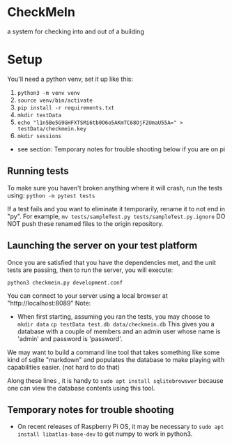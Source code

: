 # CheckMeIn
a system for checking into and out of a building

# Setup
You'll need a python venv, set it up like this:
  1. ```python3 -m venv venv```
  2. ```source venv/bin/activate```
  3. ```pip install -r requirements.txt```
  4. ```mkdir testData```
  5. ```echo "l1n5Be5G9GHFXTSMi6tb0O6o5AKmTC68OjF2UmaU55A=" > testData/checkmein.key```
  6. ```mkdir sessions```
* see section: Temporary notes for trouble shooting below if you are on pi

## Running tests
To make sure you haven't broken anything where it will crash, run the tests using:
  ```python -m pytest tests```

If a test fails and you want to eliminate it temporarily, rename it to not end in "py". For example,
```mv tests/sampleTest.py tests/sampleTest.py.ignore```
DO NOT push these renamed files to the origin repository.

## Launching the server on your test platform
Once you are satisfied that you have the dependencies met, and the unit tests are passing, then to run the
server, you will execute:

```python3 checkmein.py development.conf```

You can connect to your server using a local browser at "http://localhost:8089"
Note: 
* When first starting, assuming you ran the tests, you may choose to
```mkdir data```
```cp testData test.db data/checkmein.db```
This gives you a database with a couple of members and an admin user whose name 
is 'admin' and password is 'password'. 

We may want to build a command line tool that takes something like some kind of sqlite "markdown" 
and populates the database to make playing with capabilities easier. (not hard to do that)

Along these lines , it is handy to
```sudo apt install sqlitebrowswer```
because one can view the database contents using this tool.

## Temporary notes for trouble shooting
* On recent releases of Raspberry Pi OS, it may be necessary to
```sudo apt install libatlas-base-dev```
to get numpy to work in python3.
